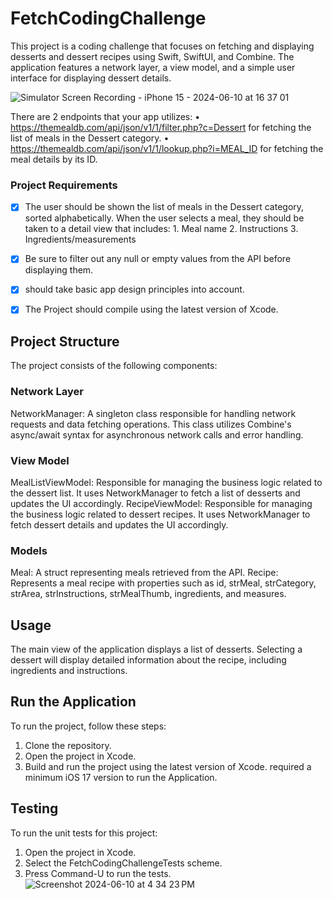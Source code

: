 # FetchCodingChallenge
This project is a coding challenge that focuses on fetching and displaying desserts and dessert recipes using Swift, SwiftUI, and Combine. The application features a network layer, a view model, and a simple user interface for displaying dessert details.

![Simulator Screen Recording - iPhone 15 - 2024-06-10 at 16 37 01](https://github.com/kmist1/FetchCodingChallenge/assets/43079622/93db64e7-174a-40a1-b8e4-4b3caecfc518)

There are 2 endpoints that your app utilizes:
• https://themealdb.com/api/json/v1/1/filter.php?c=Dessert for fetching the
list of meals in the Dessert category.
• https://themealdb.com/api/json/v1/1/lookup.php?i=MEAL_ID for fetching the meal details by its ID. 

### Project Requirements

- [x] The user should be shown the list of meals in the Dessert category, sorted
alphabetically.
When the user selects a meal, they should be taken to a detail view that
includes:
      1. Meal name 
      2. Instructions
      3. Ingredients/measurements

- [x] Be sure to filter out any null or empty values from the API before displaying
them.
- [x] should take basic app design principles into account.
- [x] The Project should compile using the latest version of Xcode. 

## Project Structure
The project consists of the following components:

### Network Layer
NetworkManager: A singleton class responsible for handling network requests and data fetching operations. This class utilizes Combine's async/await syntax for asynchronous network calls and error handling.

### View Model
MealListViewModel: Responsible for managing the business logic related to the dessert list. It uses NetworkManager to fetch a list of desserts and updates the UI accordingly.
RecipeViewModel: Responsible for managing the business logic related to dessert recipes. It uses NetworkManager to fetch dessert details and updates the UI accordingly.

### Models
Meal: A struct representing meals retrieved from the API.
Recipe: Represents a meal recipe with properties such as id, strMeal, strCategory, strArea, strInstructions, strMealThumb, ingredients, and measures.

## Usage
The main view of the application displays a list of desserts. Selecting a dessert will display detailed information about the recipe, including ingredients and instructions.

## Run the Application
To run the project, follow these steps:

1. Clone the repository.
2. Open the project in Xcode.
3. Build and run the project using the latest version of Xcode. required a minimum iOS 17 version to run the Application. 

## Testing
To run the unit tests for this project:

1. Open the project in Xcode.
2. Select the FetchCodingChallengeTests scheme.
3. Press Command-U to run the tests.
![Screenshot 2024-06-10 at 4 34 23 PM](https://github.com/kmist1/FetchCodingChallenge/assets/43079622/6f41ad7d-7c68-441c-9df0-ea2e32427b20)


